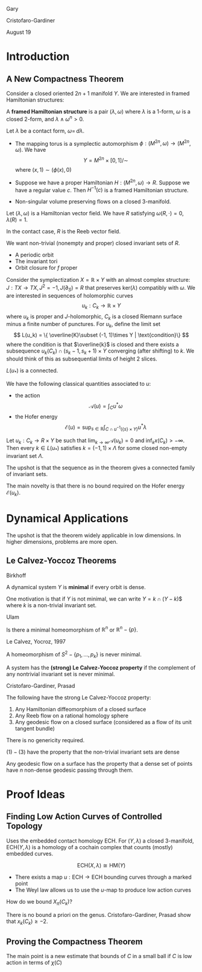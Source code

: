 <link href="../whirlwind.css" rel="stylesheet">

<whirlheader>
    <p>Gary</p>
    <p>Cristofaro-Gardiner</p>
    <p>August 19</p>
</whirlheader>

# Introduction 

## A New Compactness Theorem 

Consider a closed oriented $2n+1$ manifold $Y$. We are interested in framed Hamiltonian structures:

<definition>

A **framed Hamiltonian structure** is a pair $(\lambda,\omega)$ where $\lambda$ is a 1-form, $\omega$ is a closed 2-form, and $\lambda \wedge \omega^n > 0$.

</definition>

<example>

Let $\lambda$ be a contact form, $\omega =\,d\lambda$. 

- The mapping torus is a symplectic automorphism $\phi: (M^{2n}, \omega) \to (M^{2n}, \omega)$. We have 
$$
Y=M^{2n}\times [0,1]/\sim
$$
where $(x,1) \sim (\phi(x), 0)$
<!-- given by the pair $(dt, \omega)$. -->

- Suppose we have a proper Hamiltonian $H:(M^{2n}, \omega) \to R$. Suppose we have a regular value $c$. Then $H^{-1}(c)$ is a framed Hamiltonian structure.

- Non-singular volume preserving flows on a closed 3-manifold. 

</example>

Let $(\lambda, \omega)$ is a Hamiltonian vector field. We have $R$ satisfying $\omega(R, \cdot)=0, \lambda(R)=1$.

<example>

In the contact case, $R$ is the Reeb vector field.

</example>

We want non-trivial (nonempty and proper) closed invariant sets of $R$.

<example>

- A periodic orbit
- The invariant tori 
- Orbit closure for $f$ proper

</example>

Consider the symplectization $X=\mathbb{R}\times Y$ with an almost complex structure: $J: TX\to TX, J^2=-1, J(\partial_S)=R$ that preserves $\text{ker}(\lambda)$ compatibly with $\omega$. We are interested in sequences of holomorphic curves 
$$
u_k: C_k \to \mathbb{R}\times Y
$$
where $u_k$ is proper and $J$-holomorphic, $C_k$ is a closed Riemann surface minus a finite number of punctures. For $u_k$, define the limit set 
$$
L(u_k) = \{ \overline{K}\subset (-1, 1)\times Y | \text{condition}\}
$$
where the condition is that $\overline{k}$ is closed and there exists a subsequence $u_k(C_k) \cap (s_k-1, s_k+1)\times Y$ converging (after shifting) to $k$. We should think of this as subsequential limits of height 2 slices.

<proposition>

$L(u_*)$ is a connected.

</proposition>

We have the following classical quantities associated to $u$:
- the action 
    $$
    \mathcal{A}(u) = \int_C u^* \omega
    $$
- the Hofer energy 
    $$
    \mathcal{E}(u)=\sup_{s\in \mathbb{R}} \int_{C\cap u^{-1}(\{s\}\times Y)} u^*\lambda
    $$

<theorem>

Let $u_k: C_k \to R\times Y$ be such that $\lim_{k\to \infty} \mathcal{A}(u_k)=0$ and $\inf_k x(C_k)>-\infty$. Then every $k\in L(u_*)$ satisfies $k=(-1,1) \times \Lambda$ for some closed non-empty invariant set $\Lambda$.

</theorem>

The upshot is that the sequence as in the theorem gives a connected family of invariant sets. 

<remark>

The main novelty is that there is no bound required on the Hofer energy $\mathcal{E}(u_k)$.

</remark>

# Dynamical Applications 

The upshot is that the theorem widely applicable in low dimensions. In higher dimensions, problems are more open.

## Le Calvez-Yoccoz Theorems

<definition>
<src>Birkhoff</src>

A dynamical system $Y$ is **minimal** if every orbit is dense.

</definition>

One motivation is that if $Y$ is not minimal, we can write $Y=k \cap (Y-k)\$$ where $k$ is a non-trivial invariant set.

<problem>
<src>Ulam</src>

Is there a minimal homeomorphism of $\mathbb{R}^n$ or $\mathbb{R}^n - \{p\}$.

</problem>

<theorem>
<src>Le Calvez, Yocroz, 1997</src>

A homeomorphism of $S^2-\{p_1,...,p_k\}$ is never minimal.

</theorem>

<definition>

A system has the **(strong) Le Calvez-Yoccoz property** if the complement of any nontrivial invariant set is never minimal.

</definition>

<theorem>
<src>Cristofaro-Gardiner, Prasad</src>

The following have the strong Le Calvez-Yoccoz property:

1. Any Hamiltonian diffeomorphism of a closed surface
2. Any Reeb flow on a rational homology sphere 
3. Any geodesic flow on a closed surface (considered as a flow of its unit tangent bundle)

</theorem>

<remark>

There is no genericity required.

</remark>

<corollary>

$(1)-(3)$ have the property that the non-trivial invariant sets are dense 

</corollary>

<corollary>

Any geodesic flow on a surface has the property that a dense set of points have $n$ non-dense geodesic passing through them.

</corollary>

# Proof Ideas 

## Finding Low Action Curves of Controlled Topology

Uses the embedded contact homology $\text{ECH}$. For $(Y, \lambda)$ a closed 3-manifold, $\text{ECH}(Y,\lambda)$ is a homology of a cochain complex that counts (mostly) embedded curves. 

<theorem>

$$
\text{ECH}(X, \lambda) \cong \text{HM}(Y)
$$

</theorem>

- There exists a map $u: \text{ECH}\to \text{ECH}$ bounding curves through a marked point
- The Weyl law allows us to use the $u$-map to produce low action curves

<problem>

How do we bound $X_\pi(C_k)?$

</problem>

There is no bound a priori on the genus. <src>Cristofaro-Gardiner, Prasad</src> show that $x_k(C_k)\ge -2$.

## Proving the Compactness Theorem

The main point is a new estimate that bounds of $C$ in a small ball if $C$ is low action in terms of $\chi(C)$